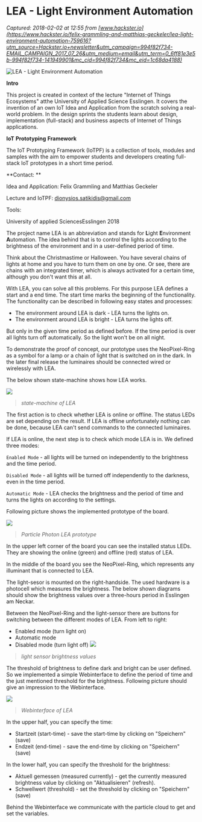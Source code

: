 # LEA - Light Environment Automation

_Captured: 2018-02-02 at 12:55 from [www.hackster.io](https://www.hackster.io/felix-grammling-and-matthias-geckeler/lea-light-environment-automation-759616?utm_source=Hackster.io+newsletter&utm_campaign=994f82f734-EMAIL_CAMPAIGN_2017_07_26&utm_medium=email&utm_term=0_6ff81e3e5b-994f82f734-141949901&mc_cid=994f82f734&mc_eid=1c68da4188)_

![LEA - Light Environment Automation](https://hackster.imgix.net/uploads/attachments/411666/lea_i7Rc6VNPbu.png?auto=compress%2Cformat&w=900&h=675&fit=min)

**Intro**

This project is created in context of the lecture "Internet of Things Ecosystems" atthe University of Applied Science Esslingen. It covers the invention of an own IoT Idea and Application from the scratch solving a real-world problem. In the design sprints the students learn about design, implementation (full-stack) and business aspects of Internet of Things applications.

**IoT** **Prototyping** **Framework**

The IoT Prototyping Framework (IoTPF) is a collection of tools, modules and samples with the aim to empower students and developers creating full-stack IoT prototypes in a short time period.

**Contact: **

Idea and Application: Felix Grammling and Matthias Geckeler

Lecture and IoTPF: dionysios.satikidis@gmail.com

Tools:

University of applied SciencesEsslingen 2018

The project name LEA is an abbreviation and stands for **L**ight **E**nvironment **A**utomation. The idea behind that is to control the lights according to the brightness of the environment and in a user-defined period of time.

Think about the Christmastime or Halloween. You have several chains of lights at home and you have to turn them on one by one. Or see, there are chains with an integrated timer, which is always activated for a certain time, although you don't want this at all.

With LEA, you can solve all this problems. For this purpose LEA defines a start and a end time. The start time marks the beginning of the functionality. The functionality can be described in following easy states and processes:

  * The environment around LEA is dark - LEA turns the lights on. 
  * The environment around LEA is bright - LEA turns the lights off. 

But only in the given time period as defined before. If the time period is over all lights turn off automatically. So the light won't be on all night.

To demonstrate the proof of concept, our prototype uses the NeoPixel-Ring as a symbol for a lamp or a chain of light that is switched on in the dark. In the later final release the luminaires should be connected wired or wirelessly with LEA.

The below shown state-machine shows how LEA works.

![](https://hackster.imgix.net/uploads/attachments/411724/activitydiagramlea_oZ8L5DBwf3.png?auto=compress%2Cformat&w=680&h=510&fit=max)

> _state-machine of LEA_

The first action is to check whether LEA is online or offline. The status LEDs are set depending on the result. If LEA is offline unfortunately nothing can be done, because LEA can't send commands to the connected luminaires.

If LEA is online, the next step is to check which mode LEA is in. We defined three modes:

`Enabled Mode` \- all lights will be turned on independently to the brightness and the time period.

`Disabled Mode` \- all lights will be turned off independently to the darkness, even in the time period.

`Automatic Mode` \- LEA checks the brightness and the period of time and turns the lights on according to the settings.

Following picture shows the implemented prototype of the board.

![](https://hackster.imgix.net/uploads/attachments/411730/board_ItWeUiYmuF.png?auto=compress%2Cformat&w=680&h=510&fit=max)

> _Particle Photon LEA prototype_

In the upper left corner of the board you can see the installed status LEDs. They are showing the online (green) and offline (red) status of LEA.

In the middle of the board you see the NeoPixel-Ring, which represents any illuminant that is connected to LEA.

The light-sesor is mounted on the right-handside. The used hardware is a photocell which measures the brightness. The below shown diagrams should show the brightness values over a three-hours period in Esslingen am Neckar.

Between the NeoPixel-Ring and the light-sensor there are buttons for switching between the different modes of LEA. From left to right:

  * Enabled mode (turn light on) 
  * Automatic mode 
  * Disabled mode (turn light off)
![](https://hackster.imgix.net/uploads/attachments/412167/licht_-_3h_-_20min_oc6Ka1nxoy.PNG?auto=compress%2Cformat&w=680&h=510&fit=max)

> _light sensor brightness values_

The threshold of brightness to define dark and bright can be user defined. So we implemented a simple Webinterface to define the period of time and the just mentioned threshold for the brightness. Following picture should give an impression to the Webinterface.

![](https://hackster.imgix.net/uploads/attachments/412015/webinterface_lrOJrKcpJ8.png?auto=compress%2Cformat&w=680&h=510&fit=max)

> _Webinterface of LEA_

In the upper half, you can specify the time:

  * Startzeit (start-time) - save the start-time by clicking on "Speichern" (save)
  * Endzeit (end-time) - save the end-time by clicking on "Speichern" (save)

In the lower half, you can specify the threshold for the brightness:

  * Aktuell gemessen (measured currently) - get the currently measured brightness value by clicking on "Aktualisieren" (refresh). 
  * Schwellwert (threshold) - set the threshold by clicking on "Speichern" (save)

Behind the Webinterface we communicate with the particle cloud to get and set the variables.
